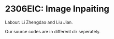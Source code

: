 # 2306EIC: Image Inpaiting
Labour:
Li Zhengdao and Liu Jian.

Our source codes are in different dir seperately.
